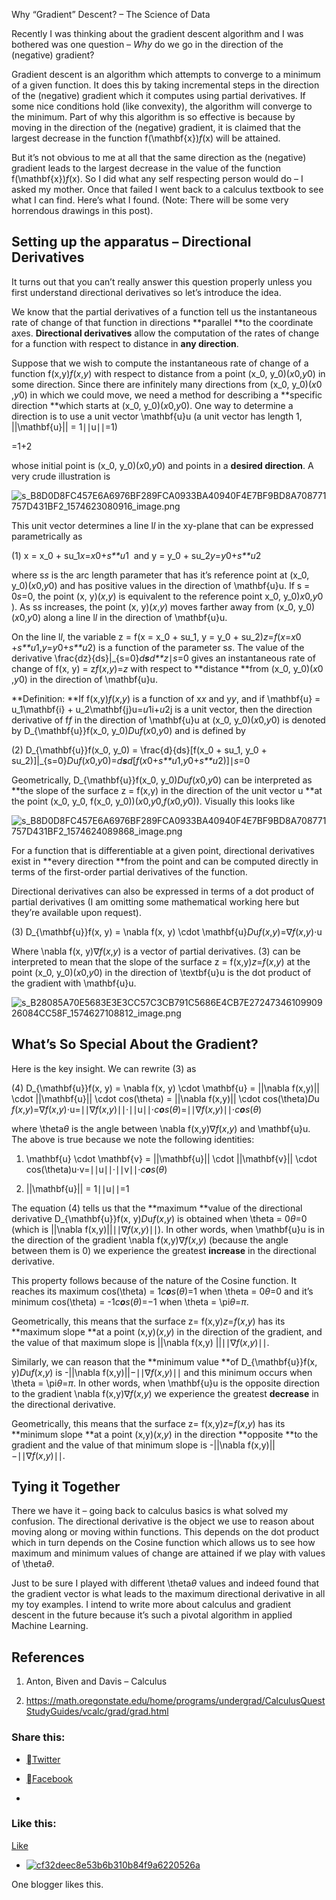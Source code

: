 Why “Gradient” Descent? – The Science of Data

Recently I was thinking about the gradient descent algorithm and I was bothered was one question – *Why* do we go in the direction of the (negative) gradient?

Gradient descent is an algorithm which attempts to converge to a minimum of a given function. It does this by taking incremental steps in the direction of the (negative) gradient which it computes using partial derivatives. If some nice conditions hold (like convexity), the algorithm will converge to the minimum. Part of why this algorithm is so effective is because by moving in the direction of the (negative) gradient, it is claimed that the largest decrease in the function f(\mathbf{x})*f*(x) will be attained.

But it’s not obvious to me at all that the same direction as the (negative) gradient leads to the largest decrease in the value of the function f(\mathbf{x})*f*(x). So I did what any self respecting person would do – I asked my mother. Once that failed I went back to a calculus textbook to see what I can find. Here’s what I found. (Note: There will be some very horrendous drawings in this post).

## Setting up the apparatus – Directional Derivatives

It turns out that you can’t really answer this question properly unless you first understand directional derivatives so let’s introduce the idea.

We know that the partial derivatives of a function tell us the instantaneous rate of change of that function in directions **parallel **to the coordinate axes. **Directional derivatives** allow the computation of the rates of change for a function with respect to distance in **any direction**.

Suppose that we wish to compute the instantaneous rate of change of a function f(x,y)*f*(*x*,*y*) with respect to distance from a point (x_0, y_0)(*x*0​,*y*0​) in some direction. Since there are infinitely many directions from (x_0, y_0)(*x*0​,*y*0​) in which we could move, we need a method for describing a **specific direction **which starts at (x_0, y_0)(*x*0​,*y*0​). One way to determine a direction is to use a unit vector \mathbf{u}u (a unit vector has length 1, ||\mathbf{u}|| = 1∣∣u∣∣=1)

=1+2

whose initial point is (x_0, y_0)(*x*0​,*y*0​) and points in a **desired direction**. A very crude illustration is

![s_B8D0D8FC457E6A6976BF289FCA0933BA40940F4E7BF9BD8A708771757D431BF2_1574623080916_image.png](../_resources/6dbcce4e38d20152b83871b4985323f3.png)

This unit vector determines a line l*l* in the xy-plane that can be expressed parametrically as

(1) x = x_0 + su_1*x*=*x*0​+*s**u*1​  and y = y_0 + su_2*y*=*y*0​+*s**u*2​

where s*s* is the arc length parameter that has it’s reference point at (x_0, y_0)(*x*0​,*y*0​) and has positive values in the direction of \mathbf{u}u. If s = 0*s*=0, the point (x, y)(*x*,*y*) is equivalent to the reference point x_0, y_0)*x*0​,*y*0​). As s*s* increases, the point (x, y)(*x*,*y*) moves farther away from (x_0, y_0)(*x*0​,*y*0​) along a line l*l* in the direction of \mathbf{u}u.

On the line l*l*, the variable z = f(x = x_0 + su_1, y = y_0 + su_2)*z*=*f*(*x*=*x*0​+*s**u*1​,*y*=*y*0​+*s**u*2​) is a function of the parameter s*s*. The value of the derivative \frac{dz}{ds}|_{s=0}*d**s**d**z*​∣*s*=0​ gives an instantaneous rate of change of f(x, y) = z*f*(*x*,*y*)=*z* with respect to **distance **from (x_0, y_0)(*x*0​,*y*0​) in the direction of \mathbf{u}u.

**Definition: **If f(x,y)*f*(*x*,*y*) is a function of x*x* and y*y*, and if \mathbf{u} = u_1\mathbf{i} + u_2\mathbf{j}u=*u*1​i+*u*2​j is a unit vector, then the direction derivative of f*f* in the direction of \mathbf{u}u at (x_0, y_0)(*x*0​,*y*0​) is denoted by D_{\mathbf{u}}f(x_0, y_0)*D*u​*f*(*x*0​,*y*0​) and is defined by

(2) D_{\mathbf{u}}f(x_0, y_0) = \frac{d}{ds}[f(x_0 + su_1, y_0 + su_2)]|_{s=0}*D*u​*f*(*x*0​,*y*0​)=*d**s**d*​[*f*(*x*0​+*s**u*1​,*y*0​+*s**u*2​)]∣*s*=0​

Geometrically, D_{\mathbf{u}}f(x_0, y_0)*D*u​*f*(*x*0​,*y*0​) can be interpreted as **the slope of the surface z = f(x,y) in the direction of the unit vector u **at the point (x_0, y_0, f(x_0, y_0))(*x*0​,*y*0​,*f*(*x*0​,*y*0​)). Visually this looks like

![s_B8D0D8FC457E6A6976BF289FCA0933BA40940F4E7BF9BD8A708771757D431BF2_1574624089868_image.png](../_resources/c47425c3ec023368411f296fe6ae0cf2.png)

For a function that is differentiable at a given point, directional derivatives exist in **every direction **from the point and can be computed directly in terms of the first-order partial derivatives of the function.

Directional derivatives can also be expressed in terms of a dot product of partial derivatives (I am omitting some mathematical working here but they’re available upon request).

(3) D_{\mathbf{u}}f(x, y) = \nabla f(x, y) \cdot \mathbf{u}*D*u​*f*(*x*,*y*)=∇*f*(*x*,*y*)⋅u

Where \nabla f(x, y)∇*f*(*x*,*y*) is a vector of partial derivatives. (3) can be interpreted to mean that the slope of the surface z = f(x,y)*z*=*f*(*x*,*y*) at the point (x_0, y_0)(*x*0​,*y*0​) in the direction of \textbf{u}u is the dot product of the gradient with \mathbf{u}u.

![s_B28085A70E5683E3E3CC57C3CB791C5686E4CB7E2724734610990926084CC58F_1574627108812_image.png](../_resources/72f431f0a0ac192720f3428f113f1096.png)

## What’s So Special About the Gradient?

Here is the key insight. We can rewrite (3) as

(4) D_{\mathbf{u}}f(x, y) = \nabla f(x, y) \cdot \mathbf{u} = ||\nabla f(x,y)|| \cdot ||\mathbf{u}|| \cdot cos(\theta) = ||\nabla f(x,y)|| \cdot cos(\theta)*D*u​*f*(*x*,*y*)=∇*f*(*x*,*y*)⋅u=∣∣∇*f*(*x*,*y*)∣∣⋅∣∣u∣∣⋅*c**o**s*(*θ*)=∣∣∇*f*(*x*,*y*)∣∣⋅*c**o**s*(*θ*)

where \theta*θ* is the angle between \nabla f(x,y)∇*f*(*x*,*y*) and \mathbf{u}u. The above is true because we note the following identities:

1. \mathbf{u} \cdot \mathbf{v} = ||\mathbf{u}|| \cdot ||\mathbf{v}|| \cdot cos(\theta)u⋅v=∣∣u∣∣⋅∣∣v∣∣⋅*c**o**s*(*θ*)

2. ||\mathbf{u}|| = 1∣∣u∣∣=1

The equation (4) tells us that the **maximum **value of the directional derivative D_{\mathbf{u}}f(x, y)*D*u​*f*(*x*,*y*) is obtained when \theta = 0*θ*=0 (which is ||\nabla f(x,y)||∣∣∇*f*(*x*,*y*)∣∣). In other words, when \mathbf{u}u is in the direction of the gradient \nabla f(x,y)∇*f*(*x*,*y*) (because the angle between them is 0) we experience the greatest **increase** in the directional derivative.

This property follows because of the nature of the Cosine function. It reaches its maximum cos(\theta) = 1*c**o**s*(*θ*)=1 when \theta = 0*θ*=0 and it’s minimum cos(\theta) = -1*c**o**s*(*θ*)=−1 when \theta = \pi*θ*=*π*.

Geometrically, this means that the surface z= f(x,y)*z*=*f*(*x*,*y*) has its **maximum slope **at a point (x,y)(*x*,*y*) in the direction of the gradient, and the value of that maximum slope is ||\nabla f(x,y) ||∣∣∇*f*(*x*,*y*)∣∣.

Similarly, we can reason that the **minimum value **of D_{\mathbf{u}}f(x, y)*D*u​*f*(*x*,*y*) is -||\nabla f(x,y)||−∣∣∇*f*(*x*,*y*)∣∣ and this minimum occurs when \theta = \pi*θ*=*π*. In other words, when \mathbf{u}u is the opposite direction to the gradient \nabla f(x,y)∇*f*(*x*,*y*) we experience the greatest **decrease** in the directional derivative.

Geometrically, this means that the surface z= f(x,y)*z*=*f*(*x*,*y*) has its **minimum slope **at a point (x,y)(*x*,*y*) in the direction **opposite **to the gradient and the value of that minimum slope is -||\nabla f(x,y)||−∣∣∇*f*(*x*,*y*)∣∣.

## Tying it Together

There we have it – going back to calculus basics is what solved my confusion. The directional derivative is the object we use to reason about moving along or moving within functions. This depends on the dot product which in turn depends on the Cosine function which allows us to see how maximum and minimum values of change are attained if we play with values of \theta*θ*.

Just to be sure I played with different \theta*θ* values and indeed found that the gradient vector is what leads to the maximum directional derivative in all my toy examples. I intend to write more about calculus and gradient descent in the future because it’s such a pivotal algorithm in applied Machine Learning.

## References

1. Anton, Biven and Davis – Calculus

2. https://math.oregonstate.edu/home/programs/undergrad/CalculusQuestStudyGuides/vcalc/grad/grad.html

### Share this:

- [Twitter](https://scienceofdata.org/2019/11/24/why-gradient-descent/?share=twitter&nb=1)
- [Facebook](https://scienceofdata.org/2019/11/24/why-gradient-descent/?share=facebook&nb=1)

-

### Like this:

[Like](https://widgets.wp.com/likes/#)

- [![cf32deec8e53b6b310b84f9a6220526a](:/788900b4331a35e01a31200b8b3c98d1)](https://en.gravatar.com/oops12259)

One blogger likes this.